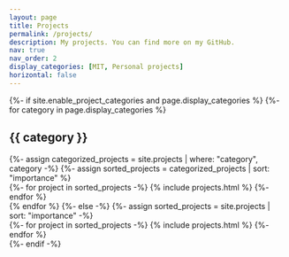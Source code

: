 ```yaml
---
layout: page
title: Projects
permalink: /projects/
description: My projects. You can find more on my GitHub.
nav: true
nav_order: 2
display_categories: [MIT, Personal projects]
horizontal: false
---
```


<!-- pages/projects.md -->
<div class="projects">
{%- if site.enable_project_categories and page.display_categories %}
  <!-- Display categorized projects -->
  {%- for category in page.display_categories %}
  <h2 class="category">{{ category }}</h2>
  {%- assign categorized_projects = site.projects | where: "category", category -%}
  {%- assign sorted_projects = categorized_projects | sort: "importance" %}
  <div class="container">
    <!-- Generate cards for each project in three columns -->
    <div class="row row-cols-3">
    {%- for project in sorted_projects -%}
      {% include projects.html %}
    {%- endfor %}
    </div>
  </div>
  {% endfor %}
{%- else -%}
  <!-- Display projects without categories -->
  {%- assign sorted_projects = site.projects | sort: "importance" -%}
  <div class="container">
    <!-- Generate cards for each project in three columns -->
    <div class="row row-cols-3">
    {%- for project in sorted_projects -%}
      {% include projects.html %}
    {%- endfor %}
    </div>
  </div>
{%- endif -%}
</div>
